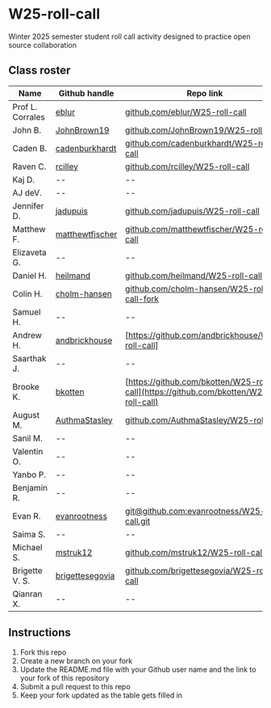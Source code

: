 # W25-roll-call
Winter 2025 semester student roll call activity designed to practice open source collaboration

## Class roster

| Name  | Github handle | Repo link |
|------|---------------|--------------|
| Prof L. Corrales | [eblur](https://github.com/eblur) | [github.com/eblur/W25-roll-call](https://github.com/eblur/W25-roll-call) |
| John B. | [JohnBrown19](https://github.com/JohnBrown19) | [github.com/JohnBrown19/W25-roll-call](https://github.com/JohnBrown19/W25-roll-call) |
| Caden B. | [cadenburkhardt](https://github.com/cadenburkhardt) | [github.com/cadenburkhardt/W25-roll-call](https://github.com/cadenburkhardt/W25-roll-call) |
| Raven C. | [rcilley](https://github.com/rcilley) | [github.com/rcilley/W25-roll-call](https://github.com/rcilley/W25-roll-call) |
| Kaj D. | -- | -- |
| AJ deV. | -- | -- |
| Jennifer D. | [jadupuis](https://github.com/jadupuis) | [github.com/jadupuis/W25-roll-call](https://github.com/jadupuis/W25-roll-call) |
| Matthew F. | [matthewtfischer](https://github.com/matthewtfischer) | [github.com/matthewtfischer/W25-roll-call](https://github.com/matthewtfischer/W25-roll-call) |
| Elizaveta G. | -- | -- |
| Daniel H. | [heilmand](https://github.com/heilmand) | [github.com/heilmand/W25-roll-call](https://github.com/heilmand/W25-roll-call) |
| Colin H. |[cholm-hansen](https://github.com/cholm-hansen) |[github.com/cholm-hansen/W25-roll-call-fork](https://github.com/cholm-hansen/W25-roll-call-fork) |
| Samuel H. | -- | -- |
| Andrew H. | [andbrickhouse](https://github.com/andbrickhouse) | [https://github.com/andbrickhouse/W25-roll-call] |
| Saarthak J. | -- | -- |
| Brooke K. | [bkotten](https://github.com/bkotten) | [https://github.com/bkotten/W25-roll-call](https://github.com/bkotten/W25-roll-call) |
| August M. | [AuthmaStasley](https://github.com/AuthmaStasley) | [github.com/AuthmaStasley/W25-roll-call](https://github.com/AuthmaStasley/W25-roll-call) |
| Sanil M. | -- | -- |
| Valentin O. | -- | -- |
| Yanbo P. | -- | -- |
| Benjamin R. | -- | -- |
| Evan R. | [evanrootness](https://github.com/evanrootness) | [git@github.com:evanrootness/W25-roll-call.git](https://github.com/evanrootness) |
| Saima S. | -- | -- |
| Michael S. | [mstruk12](https://github.com/mstruk) | [github.com/mstruk12/W25-roll-call](https://github.com/mstruk12/W25-roll-call) |
| Brigette V. S. | [brigettesegovia](https://github.com/brigettesegovia) | [github.com/brigettesegovia/W25-roll-call](https://github.com/brigettesegovia/W25-roll-call) |
| Qianran X. | -- | -- |

## Instructions

1. Fork this repo
2. Create a new branch on your fork
3. Update the README.md file with your Github user name and the link to your fork of this repository
4. Submit a pull request to this repo
5. Keep your fork updated as the table gets filled in
